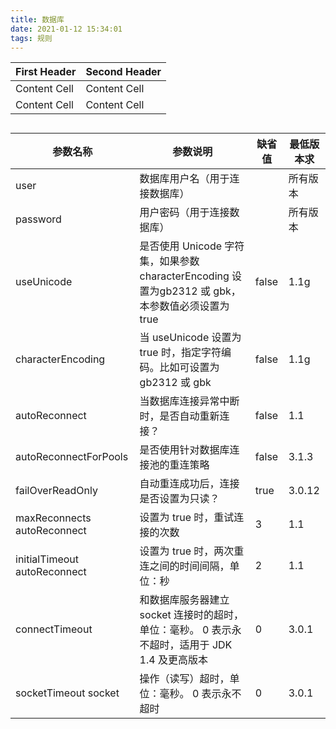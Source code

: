 ```yaml
---
title: 数据库
date: 2021-01-12 15:34:01
tags: 规则
---
```


| First Header  | Second Header |
| ------------- | ------------- |
| Content Cell  | Content Cell  |
| Content Cell  | Content Cell  |
##

|参数名称      |                      参数说明     |                                                                  缺省值 |最低版本求|
|------------- | -------------  | ------------- |------------- |
|user                            | 数据库用户名（用于连接数据库）|                                                                |所有版本|
|password                        | 用户密码（用于连接数据库） |                                                                   |所有版本|
|useUnicode                      | 是否使用 Unicode 字符集，如果参数 characterEncoding 设置为gb2312 或 gbk，本参数值必须设置为 true |false |1.1g|
|characterEncoding               | 当 useUnicode 设置为 true 时，指定字符编码。比如可设置为 gb2312 或 gbk                         |false |1.1g|
|autoReconnect                   | 当数据库连接异常中断时，是否自动重新连接？ |false |1.1|
|autoReconnectForPools           | 是否使用针对数据库连接池的重连策略 |false |3.1.3|
|failOverReadOnly                | 自动重连成功后，连接是否设置为只读？| true |3.0.12|
|maxReconnects autoReconnect     | 设置为 true 时，重试连接的次数 |3 |1.1|
|initialTimeout autoReconnect    | 设置为 true 时，两次重连之间的时间间隔，单位：秒 |2 |1.1|
|connectTimeout                  | 和数据库服务器建立 socket 连接时的超时，单位：毫秒。 0 表示永不超时，适用于 JDK 1.4 及更高版本 |0 |3.0.1|
|socketTimeout socket            | 操作（读写）超时，单位：毫秒。 0 表示永不超时 |0 |3.0.1|
